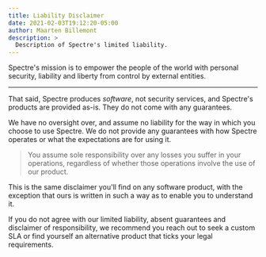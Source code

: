 ```yaml
---
title: Liability Disclaimer
date: 2021-02-03T19:12:20-05:00
author: Maarten Billemont
description: >
  Description of Spectre's limited liability.
---
```


Spectre's mission is to empower the people of the world with personal security,
liability and liberty from control by external entities.

---

That said, Spectre produces *software*, not security services, and Spectre's
products are provided as-is.  They do not come with any guarantees.

We have no oversight over, and assume no liability for the way in which you
choose to use Spectre. We do not provide any guarantees with how Spectre
operates or what the expectations are for using it.

> You assume sole responsibility over any losses you suffer in your operations,
> regardless of whether those operations involve the use of our product.

This is the same disclaimer you'll find on any software product, with the
exception that ours is written in such a way as to enable you to understand it.

If you do not agree with our limited liability, absent guarantees and disclaimer
of responsibility, we recommend you reach out to seek a custom SLA or find
yourself an alternative product that ticks your legal requirements.